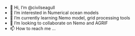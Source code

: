 - 👋 Hi, I’m @civilseagull
- 👀 I’m interested in Numerical ocean models
- 🌱 I’m currently learning Nemo model, grid processing tools
- 💞️ I’m looking to collaborate on Nemo and AGRIF
- 📫 How to reach me ...

<!---
civilseagull/civilseagull is a ✨ special ✨ repository because its `README.md` (this file) appears on your GitHub profile.
You can click the Preview link to take a look at your changes.
--->
